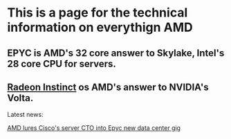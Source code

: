 # This is a page for the technical information on everythign AMD

## EPYC is AMD's 32 core answer to Skylake, Intel's 28 core CPU for servers.

## [Radeon Instinct](https://en.wikipedia.org/wiki/Radeon_Instinct) os AMD's answer to NVIDIA's Volta.


Latest news:

[AMD lures Cisco's server CTO into Epyc new data center gig](https://www.theregister.co.uk/2018/02/21/amd_lures_ciscos_server_cto_into_epyc_new_gig/)
